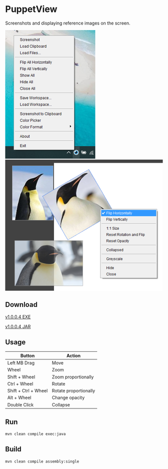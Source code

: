 # PuppetView
Screenshots and displaying reference images on the screen.

![](./screenshot-1.jpg)
![](./screenshot-2.png)

## Download

[v1.0.0.4 EXE](https://github.com/x6ud/puppet-view/releases/download/1.0.0.4/puppet-view.exe)

[v1.0.0.4 JAR](https://github.com/x6ud/puppet-view/releases/download/1.0.0.4/jar.zip)

## Usage

| Button               | Action |
|----------------------| --- |
| Left MB Drag         | Move |
| Wheel                | Zoom |
| Shift + Wheel        | Zoom proportionally |
| Ctrl + Wheel         | Rotate |
| Shift + Ctrl + Wheel | Rotate proportionally |
| Alt + Wheel          | Change opacity |
| Double Click         | Collapse |

## Run

```
mvn clean compile exec:java
```

## Build

```
mvn clean compile assembly:single
```
